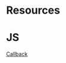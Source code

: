 # Resources
# JS
[Callback](https://codeburst.io/javascript-what-the-heck-is-a-callback-aba4da2deced)
